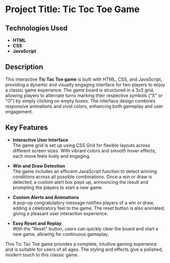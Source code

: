 # Project Title: Tic Toc Toe Game

## Technologies Used
- **HTML**
- **CSS**
- **JavaScript**

## Description
This interactive **Tic Tac Toe game** is built with HTML, CSS, and JavaScript, providing a dynamic and visually engaging interface for two players to enjoy a classic game experience. The game board is structured in a 3x3 grid, allowing players to alternate turns marking their respective symbols ("X" or "O") by simply clicking on empty boxes. The interface design combines responsive animations and vivid colors, enhancing both gameplay and user engagement.

## Key Features

- **Interactive User Interface**  
   The game grid is set up using CSS Grid for flexible layouts across different screen sizes. With vibrant colors and smooth hover effects, each move feels lively and engaging.

- **Win and Draw Detection**  
   The game includes an efficient JavaScript function to detect winning conditions across all possible combinations. Once a win or draw is detected, a custom alert box pops up, announcing the result and prompting the players to start a new game.

- **Custom Alerts and Animations**  
   A pop-up congratulatory message notifies players of a win or draw, adding a celebratory feel to the game. The reset button is also animated, giving a pleasant user interaction experience.

- **Easy Reset and Replay**  
   With the "Reset" button, users can quickly clear the board and start a new game, allowing for continuous gameplay.

This Tic Tac Toe game provides a complete, intuitive gaming experience and is suitable for users of all ages. The styling and effects give a polished, modern touch to this classic game.
